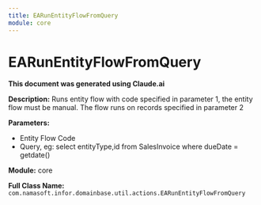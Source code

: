 ```yaml
---
title: EARunEntityFlowFromQuery
module: core
---
```



<div class='entity-flows'>

# EARunEntityFlowFromQuery

**This document was generated using Claude.ai**

**Description:** Runs entity flow with code specified in parameter 1, the entity flow must be manual. The flow runs on records specified in parameter 2

**Parameters:**
- Entity Flow Code
- Query, eg: select entityType,id from SalesInvoice where dueDate = getdate()

**Module:** core

**Full Class Name:** `com.namasoft.infor.domainbase.util.actions.EARunEntityFlowFromQuery`


</div>

